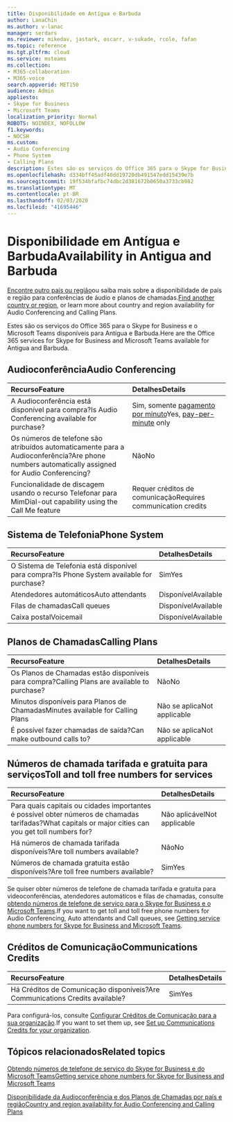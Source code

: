 ```yaml
---
title: Disponibilidade em Antígua e Barbuda
author: LanaChin
ms.author: v-lanac
manager: serdars
ms.reviewer: mikedav, jastark, oscarr, v-sukade, rcole, fafan
ms.topic: reference
ms.tgt.pltfrm: cloud
ms.service: msteams
ms.collection:
- M365-collaboration
- M365-voice
search.appverid: MET150
audience: Admin
appliesto:
- Skype for Business
- Microsoft Teams
localization_priority: Normal
ROBOTS: NOINDEX, NOFOLLOW
f1.keywords:
- NOCSH
ms.custom:
- Audio Conferencing
- Phone System
- Calling Plans
description: Estes são os serviços do Office 365 para o Skype for Business e o Microsoft Teams disponíveis para Antígua e Barbuda.
ms.openlocfilehash: d334bff45adf40dd19720db491547edd15439e7b
ms.sourcegitcommit: 19f534bfafbc74dbc2d381672b0650a3733cb982
ms.translationtype: MT
ms.contentlocale: pt-BR
ms.lasthandoff: 02/03/2020
ms.locfileid: "41695446"
---
```

# <a name="availability-in-antigua-and-barbuda"></a><span data-ttu-id="5dec3-103">Disponibilidade em Antígua e Barbuda</span><span class="sxs-lookup"><span data-stu-id="5dec3-103">Availability in Antigua and Barbuda</span></span>

<span data-ttu-id="5dec3-104">[Encontre outro país ou região](country-and-region-availability-for-audio-conferencing-and-calling-plans.md)ou saiba mais sobre a disponibilidade de país e região para conferências de áudio e planos de chamadas.</span><span class="sxs-lookup"><span data-stu-id="5dec3-104">[Find another country or region](country-and-region-availability-for-audio-conferencing-and-calling-plans.md), or learn more about country and region availability for Audio Conferencing and Calling Plans.</span></span>

<span data-ttu-id="5dec3-105">Estes são os serviços do Office 365 para o Skype for Business e o Microsoft Teams disponíveis para Antígua e Barbuda.</span><span class="sxs-lookup"><span data-stu-id="5dec3-105">Here are the Office 365 services for Skype for Business and Microsoft Teams available for Antigua and Barbuda.</span></span>
  
## <a name="audio-conferencing"></a><span data-ttu-id="5dec3-106">Audioconferência</span><span class="sxs-lookup"><span data-stu-id="5dec3-106">Audio Conferencing</span></span>

|<span data-ttu-id="5dec3-107">**Recurso**</span><span class="sxs-lookup"><span data-stu-id="5dec3-107">**Feature**</span></span>|<span data-ttu-id="5dec3-108">**Detalhes**</span><span class="sxs-lookup"><span data-stu-id="5dec3-108">**Details**</span></span>|
|:-----|:-----|
|<span data-ttu-id="5dec3-109">A Audioconferência está disponível para compra?</span><span class="sxs-lookup"><span data-stu-id="5dec3-109">Is Audio Conferencing available for purchase?</span></span>  <br/> |<span data-ttu-id="5dec3-110">Sim, somente [pagamento por minuto](../audio-conferencing-pay-per-minute.md)</span><span class="sxs-lookup"><span data-stu-id="5dec3-110">Yes, [pay-per-minute](../audio-conferencing-pay-per-minute.md) only</span></span> <br/> |
|<span data-ttu-id="5dec3-111">Os números de telefone são atribuídos automaticamente para a Audioconferência?</span><span class="sxs-lookup"><span data-stu-id="5dec3-111">Are phone numbers automatically assigned for Audio Conferencing?</span></span>  <br/> | <span data-ttu-id="5dec3-112">Não</span><span class="sxs-lookup"><span data-stu-id="5dec3-112">No</span></span> |
|<span data-ttu-id="5dec3-113">Funcionalidade de discagem usando o recurso Telefonar para Mim</span><span class="sxs-lookup"><span data-stu-id="5dec3-113">Dial-out capability using the Call Me feature</span></span>  <br/> | <span data-ttu-id="5dec3-114">Requer créditos de comunicação</span><span class="sxs-lookup"><span data-stu-id="5dec3-114">Requires communication credits</span></span> <br/> |
   
## <a name="phone-system"></a><span data-ttu-id="5dec3-115">Sistema de Telefonia</span><span class="sxs-lookup"><span data-stu-id="5dec3-115">Phone System</span></span>

|<span data-ttu-id="5dec3-116">**Recurso**</span><span class="sxs-lookup"><span data-stu-id="5dec3-116">**Feature**</span></span>|<span data-ttu-id="5dec3-117">**Detalhes**</span><span class="sxs-lookup"><span data-stu-id="5dec3-117">**Details**</span></span>|
|:-----|:-----|
|<span data-ttu-id="5dec3-118">O Sistema de Telefonia está disponível para compra?</span><span class="sxs-lookup"><span data-stu-id="5dec3-118">Is Phone System available for purchase?</span></span>  <br/> |<span data-ttu-id="5dec3-119">Sim</span><span class="sxs-lookup"><span data-stu-id="5dec3-119">Yes</span></span>  <br/> |
|<span data-ttu-id="5dec3-120">Atendedores automáticos</span><span class="sxs-lookup"><span data-stu-id="5dec3-120">Auto attendants</span></span> <br/> |<span data-ttu-id="5dec3-121">Disponível</span><span class="sxs-lookup"><span data-stu-id="5dec3-121">Available</span></span>  <br/> |
|<span data-ttu-id="5dec3-122">Filas de chamadas</span><span class="sxs-lookup"><span data-stu-id="5dec3-122">Call queues</span></span>  <br/> |<span data-ttu-id="5dec3-123">Disponível</span><span class="sxs-lookup"><span data-stu-id="5dec3-123">Available</span></span>  <br/> |
|<span data-ttu-id="5dec3-124">Caixa postal</span><span class="sxs-lookup"><span data-stu-id="5dec3-124">Voicemail</span></span>  <br/> |<span data-ttu-id="5dec3-125">Disponível</span><span class="sxs-lookup"><span data-stu-id="5dec3-125">Available</span></span>  <br/> |
   
## <a name="calling-plans"></a><span data-ttu-id="5dec3-126">Planos de Chamadas</span><span class="sxs-lookup"><span data-stu-id="5dec3-126">Calling Plans</span></span>

|<span data-ttu-id="5dec3-127">**Recurso**</span><span class="sxs-lookup"><span data-stu-id="5dec3-127">**Feature**</span></span>|<span data-ttu-id="5dec3-128">**Detalhes**</span><span class="sxs-lookup"><span data-stu-id="5dec3-128">**Details**</span></span>|
|:-----|:-----|
|<span data-ttu-id="5dec3-129">Os Planos de Chamadas estão disponíveis para compra?</span><span class="sxs-lookup"><span data-stu-id="5dec3-129">Calling Plans are available to purchase?</span></span>  <br/> |<span data-ttu-id="5dec3-130">Não</span><span class="sxs-lookup"><span data-stu-id="5dec3-130">No</span></span>  <br/> |
|<span data-ttu-id="5dec3-131">Minutos disponíveis para Planos de Chamadas</span><span class="sxs-lookup"><span data-stu-id="5dec3-131">Minutes available for Calling Plans</span></span>  <br/> |<span data-ttu-id="5dec3-132">Não se aplica</span><span class="sxs-lookup"><span data-stu-id="5dec3-132">Not applicable</span></span>  <br/> |
|<span data-ttu-id="5dec3-133">É possível fazer chamadas de saída?</span><span class="sxs-lookup"><span data-stu-id="5dec3-133">Can make outbound calls to?</span></span>  <br/> |<span data-ttu-id="5dec3-134">Não se aplica</span><span class="sxs-lookup"><span data-stu-id="5dec3-134">Not applicable</span></span>  <br/> |
   
## <a name="toll-and-toll-free-numbers-for-services"></a><span data-ttu-id="5dec3-135">Números de chamada tarifada e gratuita para serviços</span><span class="sxs-lookup"><span data-stu-id="5dec3-135">Toll and toll free numbers for services</span></span>

|<span data-ttu-id="5dec3-136">**Recurso**</span><span class="sxs-lookup"><span data-stu-id="5dec3-136">**Feature**</span></span>|<span data-ttu-id="5dec3-137">**Detalhes**</span><span class="sxs-lookup"><span data-stu-id="5dec3-137">**Details**</span></span>|
|:-----|:-----|
|<span data-ttu-id="5dec3-138">Para quais capitais ou cidades importantes é possível obter números de chamadas tarifadas?</span><span class="sxs-lookup"><span data-stu-id="5dec3-138">What capitals or major cities can you get toll numbers for?</span></span>   | <span data-ttu-id="5dec3-139">Não aplicável</span><span class="sxs-lookup"><span data-stu-id="5dec3-139">Not applicable</span></span> |
|<span data-ttu-id="5dec3-140">Há números de chamada tarifada disponíveis?</span><span class="sxs-lookup"><span data-stu-id="5dec3-140">Are toll numbers available?</span></span>  <br/> |<span data-ttu-id="5dec3-141">Não</span><span class="sxs-lookup"><span data-stu-id="5dec3-141">No</span></span> <br/> |
|<span data-ttu-id="5dec3-142">Números de chamada gratuita estão disponíveis?</span><span class="sxs-lookup"><span data-stu-id="5dec3-142">Are toll free numbers available?</span></span>  <br/> |<span data-ttu-id="5dec3-143">Sim</span><span class="sxs-lookup"><span data-stu-id="5dec3-143">Yes</span></span>  <br/> |
   
 <span data-ttu-id="5dec3-144">Se quiser obter números de telefone de chamada tarifada e gratuita para videoconferências, atendedores automáticos e filas de chamadas, consulte [obtendo números de telefone de serviço para o Skype for Business e o Microsoft Teams](/microsoftteams/getting-service-phone-numbers).</span><span class="sxs-lookup"><span data-stu-id="5dec3-144">If you want to get toll and toll free phone numbers for Audio Conferencing, Auto attendants and Call queues, see [Getting service phone numbers for Skype for Business and Microsoft Teams](/microsoftteams/getting-service-phone-numbers).</span></span>
  
## <a name="communications-credits"></a><span data-ttu-id="5dec3-145">Créditos de Comunicação</span><span class="sxs-lookup"><span data-stu-id="5dec3-145">Communications Credits</span></span>

|<span data-ttu-id="5dec3-146">**Recurso**</span><span class="sxs-lookup"><span data-stu-id="5dec3-146">**Feature**</span></span>|<span data-ttu-id="5dec3-147">**Detalhes**</span><span class="sxs-lookup"><span data-stu-id="5dec3-147">**Details**</span></span>|
|:-----|:-----|
|<span data-ttu-id="5dec3-148">Há Créditos de Comunicação disponíveis?</span><span class="sxs-lookup"><span data-stu-id="5dec3-148">Are Communications Credits available?</span></span>  <br/> |<span data-ttu-id="5dec3-149">Sim</span><span class="sxs-lookup"><span data-stu-id="5dec3-149">Yes</span></span>  <br/> |
   
<span data-ttu-id="5dec3-150">Para configurá-los, consulte [Configurar Créditos de Comunicação para a sua organização](../set-up-communications-credits-for-your-organization.md).</span><span class="sxs-lookup"><span data-stu-id="5dec3-150">If you want to set them up, see [Set up Communications Credits for your organization](../set-up-communications-credits-for-your-organization.md).</span></span>
  
## <a name="related-topics"></a><span data-ttu-id="5dec3-151">Tópicos relacionados</span><span class="sxs-lookup"><span data-stu-id="5dec3-151">Related topics</span></span>

[<span data-ttu-id="5dec3-152">Obtendo números de telefone de serviço do Skype for Business e do Microsoft Teams</span><span class="sxs-lookup"><span data-stu-id="5dec3-152">Getting service phone numbers for Skype for Business and Microsoft Teams</span></span>](/microsoftteams/getting-service-phone-numbers)

[<span data-ttu-id="5dec3-153">Disponibilidade da Audioconferência e dos Planos de Chamadas por país e região</span><span class="sxs-lookup"><span data-stu-id="5dec3-153">Country and region availability for Audio Conferencing and Calling Plans</span></span>](country-and-region-availability-for-audio-conferencing-and-calling-plans.md)

